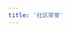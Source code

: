 ```yaml
---
title: '社区荣誉'
---
```


<script setup lang="ts">
  import TheHonor from "@/views/honor/TheHonor.vue"
</script>

<TheHonor />


